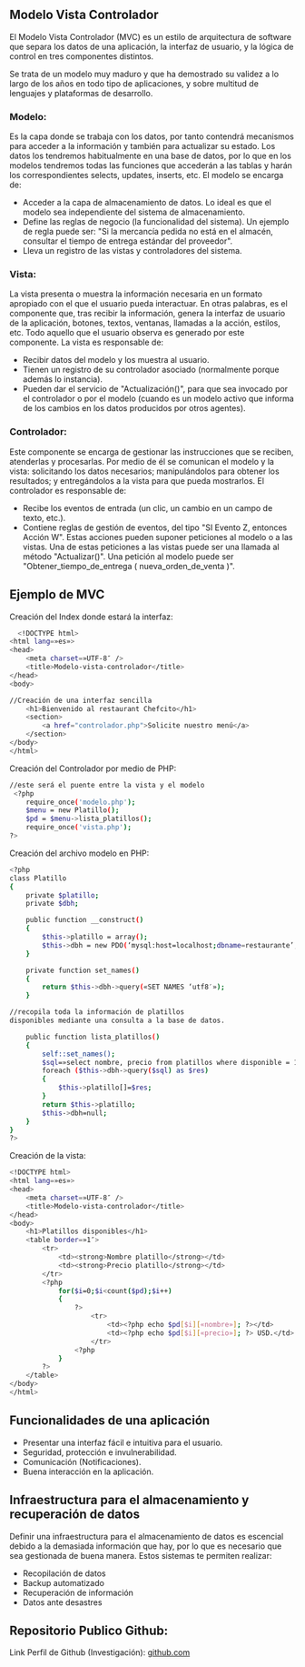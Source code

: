 
## Modelo Vista Controlador

El Modelo Vista Controlador (MVC) es un estilo de arquitectura de software que separa los datos de una aplicación, la interfaz de usuario, y la lógica de control en tres componentes distintos.

Se trata de un modelo muy maduro y que ha demostrado su validez a lo largo de los años en todo tipo de aplicaciones, y sobre multitud de lenguajes y plataformas de desarrollo.


### Modelo:

Es la capa donde se trabaja con los datos, por tanto contendrá mecanismos para acceder a la información y también para actualizar su estado. Los datos los tendremos habitualmente en una base de datos, por lo que en los modelos tendremos todas las funciones que accederán a las tablas y harán los correspondientes selects, updates, inserts, etc.
El modelo se encarga de:
- Acceder a la capa de almacenamiento de datos. Lo ideal es que el modelo sea independiente del sistema de almacenamiento.
- Define las reglas de negocio (la funcionalidad del sistema). Un ejemplo de regla puede ser: "Si la mercancía pedida no está en el almacén, consultar el tiempo de entrega estándar del proveedor".
- Lleva un registro de las vistas y controladores del sistema.

### Vista:

La vista presenta o muestra la información necesaria en un formato apropiado con el que el usuario pueda interactuar. En otras palabras, es el componente que, tras recibir la información, genera la interfaz de usuario de la aplicación, botones, textos, ventanas, llamadas a la acción, estilos, etc. Todo aquello que el usuario observa es generado por este componente.
La vista es responsable de:
- Recibir datos del modelo y los muestra al usuario.
- Tienen un registro de su controlador asociado (normalmente porque además lo instancia).
- Pueden dar el servicio de "Actualización()", para que sea invocado por el controlador o por el modelo (cuando es un modelo activo que informa de los cambios en los datos producidos por otros agentes).

### Controlador:

Este componente se encarga de gestionar las instrucciones que se reciben, atenderlas y procesarlas. Por medio de él se comunican el modelo y la vista: solicitando los datos necesarios; manipulándolos para obtener los resultados; y entregándolos a la vista para que pueda mostrarlos.
El controlador es responsable de:
- Recibe los eventos de entrada (un clic, un cambio en un campo de texto, etc.).
- Contiene reglas de gestión de eventos, del tipo "SI Evento Z, entonces Acción W". Estas acciones pueden suponer peticiones al modelo o a las vistas. Una de estas peticiones a las vistas puede ser una llamada al método "Actualizar()". Una petición al modelo puede ser "Obtener_tiempo_de_entrega ( nueva_orden_de_venta )". 

## Ejemplo de MVC

Creación del Index donde estará la interfaz:

```bash
  <!DOCTYPE html>
<html lang=»es»>
<head>
    <meta charset=»UTF-8″ />
    <title>Modelo-vista-controlador</title>
</head>
<body>

//Creación de una interfaz sencilla
    <h1>Bienvenido al restaurant Chefcito</h1>
    <section>
        <a href="controlador.php">Solicite nuestro menú</a>
    </section>
</body>
</html>
```

Creación del Controlador por medio de PHP:
```bash
//este será el puente entre la vista y el modelo
 <?php
    require_once('modelo.php');
    $menu = new Platillo();
    $pd = $menu->lista_platillos();
    require_once('vista.php');
?>
```

Creación del archivo modelo en PHP:
```bash
<?php
class Platillo
{
    private $platillo;
    private $dbh;

    public function __construct()
    {
        $this->platillo = array();
        $this->dbh = new PDO(‘mysql:host=localhost;dbname=restaurante’, «root», «»);
    }

    private function set_names()
    {
        return $this->dbh->query(«SET NAMES ‘utf8′»);
    }

//recopila toda la información de platillos 
disponibles mediante una consulta a la base de datos.

    public function lista_platillos()
    {
        self::set_names();
        $sql=»select nombre, precio from platillos where disponible = 1″;
        foreach ($this->dbh->query($sql) as $res)
        {
            $this->platillo[]=$res;
        }
        return $this->platillo;
        $this->dbh=null;
    }
}
?>
```

Creación de la vista:
```bash
<!DOCTYPE html>
<html lang=»es»>
<head>
    <meta charset=»UTF-8″ />
    <title>Modelo-vista-controlador</title>
</head>
<body>
    <h1>Platillos disponibles</h1>
    <table border=»1″>
        <tr>
            <td><strong>Nombre platillo</strong></td>
            <td><strong>Precio platillo</strong></td>
        </tr>
        <?php
            for($i=0;$i<count($pd);$i++)
            {
                ?>
                    <tr>
                        <td><?php echo $pd[$i][«nombre»]; ?></td>
                        <td><?php echo $pd[$i][«precio»]; ?> USD.</td>
                    </tr>
                <?php
            }
        ?>
    </table>
</body>
</html>
```
## Funcionalidades de una aplicación

- Presentar una interfaz fácil e intuitiva para el usuario.
- Seguridad, protección e invulnerabilidad.
- Comunicación (Notificaciones).
- Buena interacción en la aplicación.

## Infraestructura para el almacenamiento y recuperación de datos

Definir una infraestructura para el almacenamiento de datos es escencial debido a la demasiada información que hay, por lo que es necesario que sea gestionada de buena manera. Estos sistemas te permiten realizar:
- Recopilación de datos
- Backup automatizado
- Recuperación de información
- Datos ante desastres
## Repositorio Publico Github:

Link Perfil de Github (Investigación): [github.com](https://github.com/Gerardo3646)

